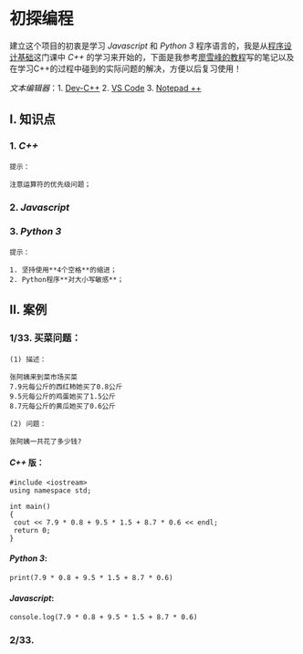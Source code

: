 # 初探编程
建立这个项目的初衷是学习 *Javascript* 和 *Python 3* 程序语言的，我是从[程序设计基础](http://www.xuetangx.com/courses/course-v1:TsinghuaX+30240233X_2015_T2+sp/info)这门课中 *C++* 的学习来开始的，下面是我参考[廖雪峰的教程](https://www.liaoxuefeng.com/)写的笔记以及在学习C++的过程中碰到的实际问题的解决，方便以后复习使用！   

*文本编辑器*：1. [Dev-C++](https://sourceforge.net/projects/orwelldevcpp/) 2. [VS Code](https://code.visualstudio.com/) 3. [Notepad ++](https://notepad-plus-plus.org/download/v7.5.3.html)

## Ⅰ. 知识点
### 1. *C++*   
	提示：
	
	注意运算符的优先级问题；
### 2. *Javascript*
### 3. *Python 3*   

	提示：
	
 	1. 坚持使用**4个空格**的缩进；
	2. Python程序**对大小写敏感**；  
	
## Ⅱ. 案例
### 1/33. 买菜问题：    
	
	(1) 描述：   
	
	张阿姨来到菜市场买菜
	7.9元每公斤的西红柿她买了0.8公斤
	9.5元每公斤的鸡蛋她买了1.5公斤
	8.7元每公斤的黄瓜她买了0.6公斤   
	
	(2) 问题：   
	
	张阿姨一共花了多少钱?
#### *C++* 版：
   ```
#include <iostream>
using namespace std;

int main()
{
	cout << 7.9 * 0.8 + 9.5 * 1.5 + 8.7 * 0.6 << endl;
	return 0;
}
   ```         
	
   
#### *Python 3*:   

  ```
print(7.9 * 0.8 + 9.5 * 1.5 + 8.7 * 0.6)
  ```   
  
#### *Javascript*: 

  ```
  console.log(7.9 * 0.8 + 9.5 * 1.5 + 8.7 * 0.6)
  ``` 
 
### 2/33. 

